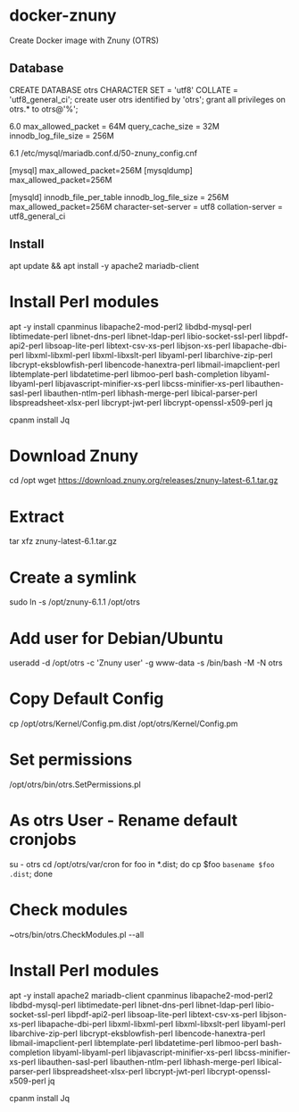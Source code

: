 # docker-znuny
Create Docker image with Znuny (OTRS)

## Database
CREATE DATABASE otrs CHARACTER SET = 'utf8' COLLATE = 'utf8_general_ci';
create user otrs identified by 'otrs';
grant all privileges on otrs.* to otrs@'%';

6.0
max_allowed_packet   = 64M
query_cache_size     = 32M
innodb_log_file_size = 256M

6.1
/etc/mysql/mariadb.conf.d/50-znuny_config.cnf

[mysql]
max_allowed_packet=256M
[mysqldump]
max_allowed_packet=256M

[mysqld]
innodb_file_per_table
innodb_log_file_size = 256M
max_allowed_packet=256M
character-set-server  = utf8
collation-server      = utf8_general_ci

## Install
apt update && apt install -y apache2 mariadb-client

# Install Perl modules
apt -y install cpanminus libapache2-mod-perl2 libdbd-mysql-perl libtimedate-perl libnet-dns-perl libnet-ldap-perl libio-socket-ssl-perl libpdf-api2-perl libsoap-lite-perl libtext-csv-xs-perl libjson-xs-perl libapache-dbi-perl libxml-libxml-perl libxml-libxslt-perl libyaml-perl libarchive-zip-perl libcrypt-eksblowfish-perl libencode-hanextra-perl libmail-imapclient-perl libtemplate-perl libdatetime-perl libmoo-perl bash-completion libyaml-libyaml-perl libjavascript-minifier-xs-perl libcss-minifier-xs-perl libauthen-sasl-perl libauthen-ntlm-perl libhash-merge-perl libical-parser-perl libspreadsheet-xlsx-perl libcrypt-jwt-perl libcrypt-openssl-x509-perl jq

cpanm install Jq

# Download Znuny
cd /opt
wget https://download.znuny.org/releases/znuny-latest-6.1.tar.gz

# Extract
tar xfz znuny-latest-6.1.tar.gz

# Create a symlink
sudo ln -s /opt/znuny-6.1.1 /opt/otrs

# Add user for Debian/Ubuntu
useradd -d /opt/otrs -c 'Znuny user' -g www-data -s /bin/bash -M -N otrs

# Copy Default Config
cp /opt/otrs/Kernel/Config.pm.dist /opt/otrs/Kernel/Config.pm

# Set permissions
/opt/otrs/bin/otrs.SetPermissions.pl

# As otrs User - Rename default cronjobs
su - otrs
cd /opt/otrs/var/cron
for foo in *.dist; do cp $foo `basename $foo .dist`; done

# Check modules
~otrs/bin/otrs.CheckModules.pl --all

# Install Perl modules
apt -y install apache2 mariadb-client cpanminus libapache2-mod-perl2 libdbd-mysql-perl libtimedate-perl libnet-dns-perl libnet-ldap-perl libio-socket-ssl-perl libpdf-api2-perl libsoap-lite-perl libtext-csv-xs-perl libjson-xs-perl libapache-dbi-perl libxml-libxml-perl libxml-libxslt-perl libyaml-perl libarchive-zip-perl libcrypt-eksblowfish-perl libencode-hanextra-perl libmail-imapclient-perl libtemplate-perl libdatetime-perl libmoo-perl bash-completion libyaml-libyaml-perl libjavascript-minifier-xs-perl libcss-minifier-xs-perl libauthen-sasl-perl libauthen-ntlm-perl libhash-merge-perl libical-parser-perl libspreadsheet-xlsx-perl libcrypt-jwt-perl libcrypt-openssl-x509-perl jq

cpanm install Jq

